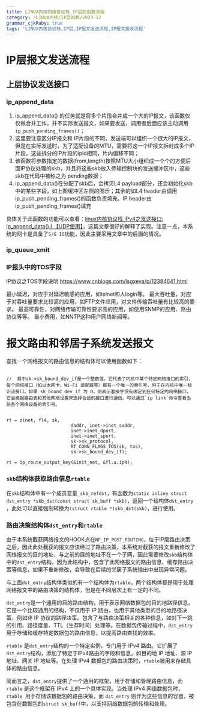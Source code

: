 ```yaml
---
title: LINUX内核网络协议栈_IP层的函数流程
category: /LINUX内核/IP层函数/2023-12
grammar_cjkRuby: true
tags: 'LINUX内核协议栈,IP层,IP报文发送流程,IP报文接收流程'
---
```

# IP层报文发送流程
## 上层协议发送接口
### ip_append_data
1. ip_append_data() 的任务就是将多个片段合并成一个大的IP报文，该函数仅仅做合并工作，并不实际发送报文，如果要发送，调用者后面应该主动调用 `ip_push_pending_frames()`；
2. 这里要注意区分IP报文和 IP片段的不同，发送端可以组织一个很大的IP报文，但是在实际发送时，为了适配设备的MTU，需要将这一个IP报文拆封成多个IP片段，这些拆分的IP片段的ipid相同，片内偏移不同；
3. 该函数将参数指定的数据(from,length)按照MTU大小组织成一个个的方便后面IP协议处理的skb，并且将这些skb放入传输控制块的发送缓冲区中，这些skb在代码中被称之为 pending数据；
4. ip_append_data()在分配了skb后，会拷贝L4 payload部分，还会初始化skb中的某些字段，如上图缓冲区左侧的图示；其余的如L4 header由调用ip_push_pending_frames()的函数负责填充、IP header由ip_push_pending_frames()填充

具体关于此函数的功能可以查看：[linux内核协议栈 IPv4之发送接口: ip_append_data() Ⅰ 【UDP使用】](https://blog.csdn.net/wangquan1992/article/details/109203513?ops_request_misc=%257B%2522request%255Fid%2522%253A%2522170221500616800213025890%2522%252C%2522scm%2522%253A%252220140713.130102334.pc%255Fblog.%2522%257D&request_id=170221500616800213025890&biz_id=0&utm_medium=distribute.pc_search_result.none-task-blog-2~blog~first_rank_ecpm_v1~rank_v31_ecpm-2-109203513-null-null.nonecase&utm_term=ip_append_data&spm=1018.2226.3001.4450)，这篇文章很好的解释了实现。注意一点，本系统的网卡是具备了`S/G IO`功能，因此主要采用文章中的后面的情况。


### ip_queue_xmit

### IP报头中的TOS字段

IP协议之TOS字段说明
https://www.cnblogs.com/lsgxeva/p/12384641.html

最小延迟，对应于对延迟敏感的应用，如telnet和人login等。
最大吞吐量，对应于对吞吐量要求比较高的应用，如FTP文件应用，对文件传输吞吐量有比较高的要求。
最高可靠性，对网络传输可靠性要求高的应用，如使用SNMP的应用、路由协议等等。
最小费用，如NNTP这种用户网络新闻等。


# 报文路由和邻居子系统发送报文

查找一个网络报文的路由信息的结构体可以使用函数如下：

``` c?linenums

//  其中sk->sk_bound_dev_if是一个整数值，它代表了内核中某个特定网络接口的索引，每个网络接口（如以太网卡、Wi-Fi 适配器等）都有一个唯一的索引号，用于在内核中唯一标识该接口。如果 sk_bound_dev_if 为 0，则表示套接字没有绑定到任何特定的网络接口，它会根据路由表和其他网络设置来选择合适的接口进行通信。可以通过`ip link`命令查看当前各个网络设备的索引号。


rt = z(net, fl4, sk, 
						daddr, inet->inet_saddr, 
						inet->inet_dport,
					   	inet->inet_sport,
					   	sk->sk_protocol,
					   	RT_CONN_FLAGS_TOS(sk, tos),
					   	sk->sk_bound_dev_if);

rt = ip_route_output_key(&init_net, &fl.u.ip4);

```

### `skb`结构体获取路由信息`rtable`

在`skb`结构体中有一个成员变量`_skb_refdst`，有函数为`static inline struct dst_entry *skb_dst(const struct sk_buff *skb)`，返回一个结构体`dst_entry `，此处可以直接强制转换为`(struct rtable *)skb_dst(skb)`，进行使用。

### 路由决策结构体`dst_entry`和`rtable`

由于本系统截获网络报文的HOOK点在`NF_IP_POST_ROUTING`，位于IP层路由决策之后，因此此处截获的报文应该经过了路由决策，本系统对截获的报文重新修改了网络报文的目的地址，与之前的目的地址不在一个子网，因此需要修改`skb`结构体中的`dst_entry`结构。因为此结构中，包含了此网络报文的路由信息、缓存路由决策等信息，如果不重新修改，会导致在后续的邻居子系统输出中出现异常问题。

与上面`dst_entry`结构体类似的有一个结构体为`rtable`，两个结构体都是用于处理网络报文中的路由决策的结构体，但是在不同层次上有一定的不同。

`dst_entry`是一个通用的目的路由结构，用于表示网络数据包的目的地路径信息。它是一个比较通用的结构，不仅用于 IP 路由，也用于其他类型的目的地路径决策，例如非 IP 协议的路径决策。包含了与路由决策相关的各种信息，如对下一跳的引用、路径度量、TTL（生存时间）处理等。在数据包传输过程中，`dst_entry` 用于存储和缓存特定数据包的路由信息，以提高路由查找的效率。

`rtable` 是`dst_entry`结构的一个特定实例，专门用于 IPv4 路由。它扩展了`dst_entry`结构，添加了特定于IPv4路由的字段和信息，如目的地 IP 地址、源 IP 地址、网关 IP 地址等。在处理 IPv4 数据包的路由决策时，`rtable`被用来存储具体的路由信息。

简而言之，`dst_entry`提供了一个通用的框架，用于存储和管理路由信息，而 `rtable` 是这个框架在 IPv4 上的一个具体实现。当处理 IPv4 网络数据包时，`rtable `用于存储该数据包的路由决策，而 `dst_entry` 则作为这些信息的容器，被包含在数据包的` struct sk_buff `中，以支持网络数据包的传输和处理。